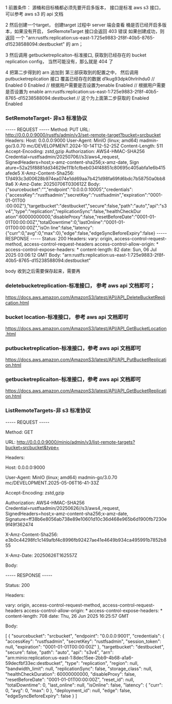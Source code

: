 1  前置条件：
源桶和目标桶都必须先要开启多版本， 接口是标准 aws s3 接口，可以参考 aws s3 的 api 文档


2 然后创建一个target， 创建target 过程中 server 端会查看  桶是否已经开启多版本，如果没有开启， SetRemoteTarget 接口会返回 403 错误
  如果创建成功，则返回 一个 "arn:rustfs:replication:us-east-1:725e9883-2f8f-40b5-8765-d15238588094:destbucket" 的 arn；


3 然后调用 getbucketreplicaiton-标准接口, 获取到已经存在的 bucket replication config， 当然可能没有，那么就是 404 了


4 把第二步得到的 arn 追加到 第三部获取到的配置之中， 然后调用 putbucketreplication 接口 覆盖已经存在的数据
<ReplicationConfiguration>
  <Rule>
    <ID>d1kug93dpk0hrlrihdu0</ID>       //
    <Status>Enabled</Status>
    <Priority>0</Priority>
    <DeleteMarkerReplication>
      <Status>Enabled</Status>          // 根据用户需要是否设置为enable
    </DeleteMarkerReplication>
    <DeleteReplication>
      <Status>Enabled</Status>          // 根据用户需要是否设置为 enable
    </DeleteReplication>
    <Destination>
      <Bucket>arn:rustfs:replication:us-east-1:725e9883-2f8f-40b5-8765-d15238588094:destbucket</Bucket>  // 这个为上面第二步获取的
    </Destination>
    <Filter>
      <Prefix></Prefix>
      <And></And>
      <Tag></Tag>
    </Filter>
    <SourceSelectionCriteria>
      <ReplicaModifications>
        <Status>Enabled</Status>
      </ReplicaModifications>
    </SourceSelectionCriteria>
    <ExistingObjectReplication>
      <Status>Enabled</Status>
    </ExistingObjectReplication>
  </Rule>
  <Role></Role>
</ReplicationConfiguration>



### SetRemoteTarget- 非s3 标准协议

----- REQUEST -----
Method: PUT
URL: http://0.0.0.0:9000/rustfs/admin/v3/set-remote-target?bucket=srcbucket
Headers:
  Host: 0.0.0.0:9000
  User-Agent: MinIO (linux; amd64) madmin-go/3.0.70 mc/DEVELOPMENT.2024-10-14T12-52-25Z
  Content-Length: 511
  Accept-Encoding: zstd,gzip
  Authorization: AWS4-HMAC-SHA256 Credential=rustfsadmin/20250706//s3/aws4_request, SignedHeaders=host;x-amz-content-sha256;x-amz-date, Sign
ature=52a25f8881dd34629e111b1cfbeb034f48851c80695c405abfa1e6b415afede5
  X-Amz-Content-Sha256: 17d493c3d00628b974ea074e1dd69aa7b421d98fa69fd6bdc7b58750a0bb89a6
  X-Amz-Date: 20250706T030612Z
Body:
{"sourcebucket":"","endpoint":"0.0.0.0:10005","credentials":{"accessKey":"rustfsadmin","secretKey":"rustfsadmin","expiration":"0001-01-01T00
:00:00Z"},"targetbucket":"destbucket","secure":false,"path":"auto","api":"s3v4","type":"replication","replicationSync":false,"healthCheckDur
ation":60000000000,"disableProxy":false,"resetBeforeDate":"0001-01-01T00:00:00Z","totalDowntime":0,"lastOnline":"0001-01-01T00:00:00Z","isOn
line":false,"latency":{"curr":0,"avg":0,"max":0},"edge":false,"edgeSyncBeforeExpiry":false}
----- RESPONSE -----
Status: 200
Headers:
  vary: origin, access-control-request-method, access-control-request-headers
  access-control-allow-origin: *
  access-control-expose-headers: *
  content-length: 82
  date: Sun, 06 Jul 2025 03:06:12 GMT
Body:
"arn:rustfs:replication:us-east-1:725e9883-2f8f-40b5-8765-d15238588094:destbucket"

body 收到之后需要保存起来，需要再 

### deletebucketreplication-标准接口， 参考 aws api 文档即可；
https://docs.aws.amazon.com/AmazonS3/latest/API/API_DeleteBucketReplication.html



### bucket location-标准接口， 参考 aws api 文档即可

https://docs.aws.amazon.com/AmazonS3/latest/API/API_GetBucketLocation.html



### putbucketreplication-标准接口，参考 aws api 文档即可

https://docs.aws.amazon.com/AmazonS3/latest/API/API_PutBucketReplication.html




### getbucketreplicaiton-标准接口，参考 aws api 文档即可

https://docs.aws.amazon.com/AmazonS3/latest/API/API_GetBucketReplication.html 










### ListRemoteTargets-非 s3 标准协议

----- REQUEST -----

Method: GET

URL: http://0.0.0.0:9000/minio/admin/v3/list-remote-targets?bucket=srcbucket&type=

Headers:

  Host: 0.0.0.0:9000
  
  User-Agent: MinIO (linux; amd64) madmin-go/3.0.70 mc/DEVELOPMENT.2025-05-06T16-41-33Z
  
  Accept-Encoding: zstd,gzip
  
  Authorization: AWS4-HMAC-SHA256 Credential=rustfsadmin/20250626//s3/aws4_request, SignedHeaders=host;x-amz-content-sha256;x-amz-date, Signature=ff38b6e8056ab738e89e10601d10c36d468e965b6d1900fb7230e9f49f362474
  
  X-Amz-Content-Sha256: e3b0c44298fc1c149afbf4c8996fb92427ae41e4649b934ca495991b7852b855
  
  X-Amz-Date: 20250626T162557Z
  
Body:

----- RESPONSE -----

Status: 200

Headers:

  vary: origin, access-control-request-method, access-control-request-headers
  access-control-allow-origin: *
  access-control-expose-headers: *
  content-length: 708
  date: Thu, 26 Jun 2025 16:25:57 GMT
  
Body:

[
  {
    "sourcebucket": "srcbucket",
    "endpoint": "0.0.0.0:9001",
    "credentials": {
      "accessKey": "rustfsadmin",
      "secretKey": "rustfsadmin",
      "session_token": null,
      "expiration": "0001-01-01T00:00:00Z"
    },
    "targetbucket": "destbucket",
    "secure": false,
    "path": "auto",
    "api": "s3v4",
    "arn": "arn:minio:replication:us-east-1:8dec15ee-2bb9-4b68-a1a6-59decfbf33ec:destbucket",
    "type": "replication",
    "region": null,
    "bandwidth_limit": null,
    "replicationSync": false,
    "storage_class": null,
    "healthCheckDuration": 60000000000,
    "disableProxy": false,
    "resetBeforeDate": "0001-01-01T00:00:00Z",
    "reset_id": null,
    "totalDowntime": 0,
    "last_online": null,
    "isOnline": false,
    "latency": {
      "curr": 0,
      "avg": 0,
      "max": 0
    },
    "deployment_id": null,
    "edge": false,
    "edgeSyncBeforeExpiry": false
  }
]

